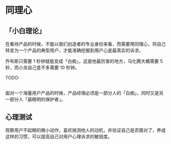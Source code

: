 # 同理心

## 「小白理论」

在看待产品的时候，不能以我们创造者的专业身份来看，而需要用同理心，将自己转变为一个产品的典型用户，才能准确挖掘到用户心底最真实的诉求。

乔布斯只需要 1 秒钟就能变成「白痴」，这是他最厉害的地方，马化腾大概需要 5 秒，而小龙自己差不多需要 10 秒钟。

TODO:

##

面对一个海量用户产品的时候，产品经理必须是一部分人的「白痴」，同时又是另一部分人「最精明的保护者」。

## 心理测试

观察用户不起眼的微小动作，喜欢揣测他人的动机，并验证自己是否猜对了，养成这样的习惯，可以提高自己对用户心理诉求的敏锐度。

[1]: https://www.zhihu.com/market/paid_column/1312360599620358144/section/1312363035928502272
